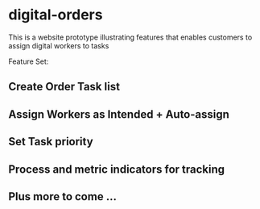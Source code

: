 # digital-orders

This is a website prototype illustrating features that enables customers to assign digital workers to tasks

Feature Set:

## Create Order Task list
## Assign Workers as Intended + Auto-assign
## Set Task priority 
## Process and metric indicators for tracking
## Plus more to come ...